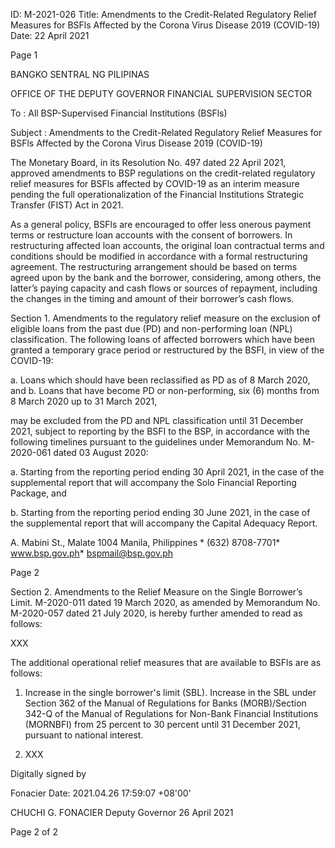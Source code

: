 ID: M-2021-026
Title: Amendments to the Credit-Related Regulatory Relief Measures for BSFls Affected by the Corona Virus Disease 2019 (COVID-19)
Date: 22 April 2021

Page 1

BANGKO SENTRAL NG PILIPINAS

OFFICE OF THE DEPUTY GOVERNOR FINANCIAL SUPERVISION SECTOR

To : All BSP-Supervised Financial Institutions (BSFls)

Subject : Amendments to the Credit-Related Regulatory Relief Measures for BSFls Affected by the Corona Virus Disease 2019 (COVID-19)

The Monetary Board, in its Resolution No. 497 dated 22 April 2021, approved amendments to BSP regulations on the credit-related regulatory relief measures for BSFls affected by COVID-19 as an interim measure pending the full operationalization of the Financial Institutions Strategic Transfer (FIST) Act in 2021.

As a general policy, BSFls are encouraged to offer less onerous payment terms or restructure loan accounts with the consent of borrowers. In restructuring affected loan accounts, the original loan contractual terms and conditions should be modified in accordance with a formal restructuring agreement. The restructuring arrangement should be based on terms agreed upon by the bank and the borrower, considering, among others, the latter’s paying capacity and cash flows or sources of repayment, including the changes in the timing and amount of their borrower’s cash flows.

Section 1. Amendments to the regulatory relief measure on the exclusion of eligible loans from the past due (PD) and non-performing loan (NPL) classification. The following loans of affected borrowers which have been granted a temporary grace period or restructured by the BSFI, in view of the COVID-19:

a. Loans which should have been reclassified as PD as of 8 March 2020, and b. Loans that have become PD or non-performing, six (6) months from 8 March 2020 up to 31 March 2021,

may be excluded from the PD and NPL classification until 31 December 2021, subject to reporting by the BSFI to the BSP, in accordance with the following timelines pursuant to the guidelines under Memorandum No. M-2020-061 dated 03 August 2020:

a. Starting from the reporting period ending 30 April 2021, in the case of the supplemental report that will accompany the Solo Financial Reporting Package, and

b. Starting from the reporting period ending 30 June 2021, in the case of the supplemental report that will accompany the Capital Adequacy Report.

A. Mabini St., Malate 1004 Manila, Philippines * (632) 8708-7701* www.bsp.gov.ph* bspmail@bsp.gov.ph

Page 2

Section 2. Amendments to the Relief Measure on the Single Borrower’s Limit. M-2020-011 dated 19 March 2020, as amended by Memorandum No. M-2020-057 dated 21 July 2020, is hereby further amended to read as follows:

XXX

The additional operational relief measures that are available to BSFls are as follows:

1. Increase in the single borrower's limit (SBL). Increase in the SBL under Section 362 of the Manual of Regulations for Banks (MORB)/Section 342-Q of the Manual of Regulations for Non-Bank Financial Institutions (MORNBFI) from 25 percent to 30 percent until 31 December 2021, pursuant to national interest.

2. XXX

Digitally signed by

Fonacier Date: 2021.04.26 17:59:07 +08'00'

CHUCHI G. FONACIER Deputy Governor 26 April 2021

Page 2 of 2